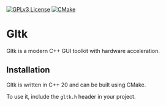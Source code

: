 [![GPLv3 License](https://img.shields.io/badge/License-GPL%20v3-blue.svg)](https://opensource.org/licenses/)
[![CMake](https://github.com/erzu12/gltk/actions/workflows/build.yml/badge.svg)](https://github.com/erzu12/gltk/actions/workflows/build.yml)

# Gltk

Gltk is a modern C++ GUI toolkit with hardware acceleration.

## Installation

Gltk is written in C++ 20 and can be built using CMake.

To use it, include the `gltk.h` header in your project.
